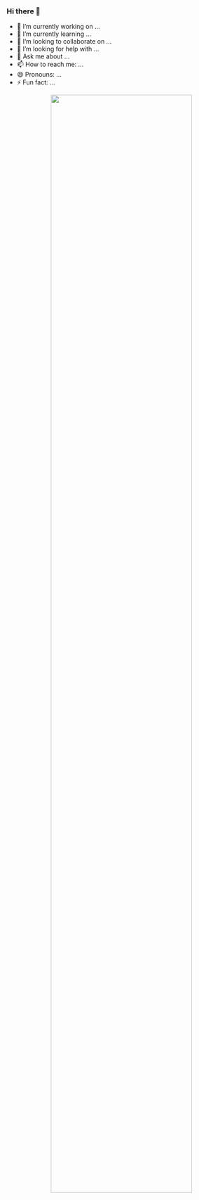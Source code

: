### Hi there 👋



- 🔭 I’m currently working on ...
- 🌱 I’m currently learning ...
- 👯 I’m looking to collaborate on ...
- 🤔 I’m looking for help with ...
- 💬 Ask me about ...
- 📫 How to reach me: ...
- 😄 Pronouns: ...
- ⚡ Fun fact: ...


<img  src="https://github-readme-stats.vercel.app/api?username=evle&show_icons=true&include_all_commits=true&hide_border=true" width="80%" align="right" >

